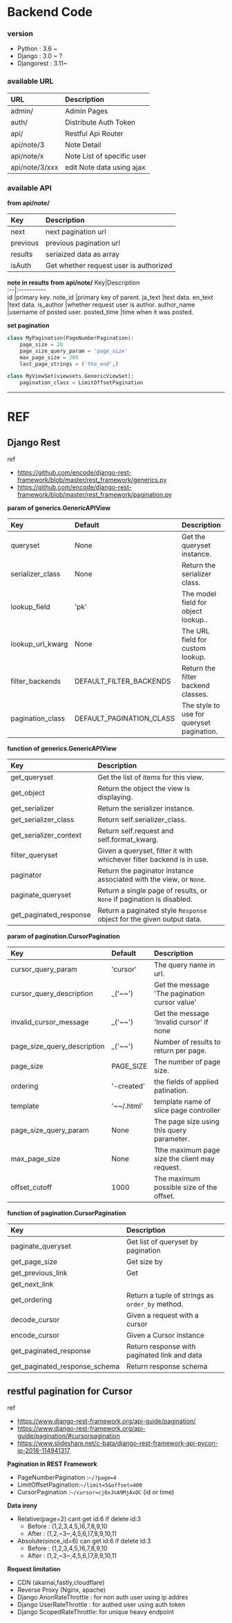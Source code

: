 # Backend Code

### version
- Python : 3.6 ~
- Django : 3.0 ~ ?
- Djangorest : 3.11~

### available URL

URL    |Description
:------|:-
admin/ |Admin Pages
auth/  |Distribute Auth Token
api/   |Restful Api Router
api/note/3 |Note Detail
api/note/x |Note List of specific user
api/note/3/xxx |edit Note data using ajax

### available API

__from api/note/__

Key|Description  
:--|:----------  
next    |next pagination url  
previous|previous pagination url  
results |seriaized data as array  
isAuth  |Get whether request user is authorized

__note in results from api/note/__
Key|Description  
:--|:----------  
id          |primary key.
note_id     |primary key of parent. 
ja_text     |text data.
en_text     |text data.
is_author   |whether request user is author.
author_name |username of posted user.
posted_time |time when it was posted.

__set pagination__

```python
class MyPagination(PageNumberPagination):
    page_size = 20
    page_size_query_param = 'page_size'
    max_page_size = 200
    last_page_strings = ('the_end',)

class MyViewSet(viewsets.GenericViewSet):
    pagination_class = LimitOffsetPagination
```

********************************************************************************
# REF
## Django Rest
ref
- https://github.com/encode/django-rest-framework/blob/master/rest_framework/generics.py
- https://github.com/encode/django-rest-framework/blob/master/rest_framework/pagination.py


__param of generics.GenericAPIView__

Key|Default|Description  
:--|:------|:----------  
queryset        |None |Get the queryset instance.  
serializer_class|None |Return the serializer class.  
lookup_field    |'pk' |The model field for object lookup..  
lookup_url_kwarg|None |The URL field for custom lookup.  
filter_backends |DEFAULT_FILTER_BACKENDS |Return the filter backend classes.  
pagination_class|DEFAULT_PAGINATION_CLASS|The style to use for queryset pagination.  

__function of generics.GenericAPIView__

Key|Description  
:--|:----------  
get_queryset          |Get the list of items for this view.  
get_object            |Return the object the view is displaying.  
get_serializer        |Return the serializer instance.  
get_serializer_class  |Return self.serializer_class.  
get_serializer_context|Return self.request and self.format_kwarg.  
filter_queryset       |Given a queryset, filter it with whichever filter backend is in use.  
paginator             |Return the paginator instance associated with the view, or `None`.  
paginate_queryset     |Return a single page of results, or `None` if pagination is disabled.  
get_paginated_response|Return a paginated style `Response` object for the given output data.  

__param of pagination.CursorPagination__

Key |Default |Description  
:---|:-------|:----------  
cursor_query_param         |'cursor'|The query name in url.  
cursor_query_description   |_('~~') |Get the message 'The pagination cursor value'
invalid_cursor_message     |_('~~') |Get the message 'Invalid cursor' if none  
page_size_query_description|_('~~') |Number of results to return per page.  
page_size|PAGE_SIZE |The number of page size.
ordering |'-created'|the fields of applied patination.  
template |'~~/.html'|template name of slice page controller  
page_size_query_param |None |The page size using this query parameter.  
max_page_size         |None |Tthe maximum page size the client may request.  
offset_cutoff         |1000 |The maximum possible size of the offset.  

__function of pagination.CursorPagination__

Key|Description  
:--|:----------  
paginate_queryset|Get list of queryset by pagination
get_page_size    |Get size by
get_previous_link|Get
get_next_link    |
get_ordering     |Return a tuple of strings as `order_by` method.
decode_cursor    |Given a request with a cursor
encode_cursor    |Given a Cursor instance
get_paginated_response       |Return response with paginated link and data
get_paginated_response_schema|Return response schema

## restful pagination for Cursor
ref
- https://www.django-rest-framework.org/api-guide/pagination/
- https://www.django-rest-framework.org/api-guide/pagination/#cursorpagination
- https://www.slideshare.net/c-bata/django-rest-framework-api-pycon-jp-2018-114941317

__Pagination in REST Framework__
- PageNumberPagination :`~/?page=4`
- LimitOffsetPagination:`~/limit=5&offset=400`
- CursorPagination     :`~/cursor=cj0xJnA9MjAxOC` (id or time)

__Data irony__
- Relative(page=2)  cant get id:6 if delete id:3
    - Before : (1,2,3,4,5,)6,7,8,9,10
    - After : (1,2,~3~,4,5,6,)7,8,9,10,11
- Absolute(since_id=6) can get id:6 if delete id:3
    - Before : (1,2,3,4,5,)6,7,8,9,10
    - After  : (1,2,~3~,4,5,6,)7,8,9,10,11

__Request limitation__
- CDN (akamai,fastly,cloudflare)
- Reverse Proxy (Nginx, apache)
- Django AnonRateThrottle  : for non auth user using ip addres
- Django UserRateThrottle  : for authed user   using auth token
- Django ScopedRateThrottle: for unique heavy endpoint
